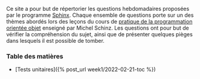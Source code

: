 Ce site a pour but de répertorier les questions hebdomadaires proposées par le programme [Sphinx](https://github.com/Tran-Antoine/sphinx). Chaque ensemble de questions porte sur un des thèmes abordés lors des leçons du cours de [pratique de la programmation orientée objet](https://edu.epfl.ch/coursebook/fr/pratique-de-la-programmation-orientee-objet-CS-108) enseigné par Michel Schinz. Les questions ont pour but de vérifier la compréhension du sujet, ainsi que de présenter quelques pièges dans lesquels il est possible de tomber.

### Table des matières 

* [Tests unitaires]({% post_url week1/2022-02-21-toc %})
